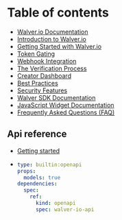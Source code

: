 # Table of contents

* [Walver.io Documentation](README.md)
* [Introduction to Walver.io](introduction.md)
* [Getting Started with Walver.io](getting-started.md)
* [Token Gating](token-gating.md)
* [Webhook Integration](webhook-integration.md)
* [The Verification Process](verification-process.md)
* [Creator Dashboard](creator-dashboard.md)
* [Best Practices](best-practices.md)
* [Security Features](security-features.md)
* [Walver SDK Documentation](sdk-documentation.md)
* [JavaScript Widget Documentation](js-widget-documentation.md)
* [Frequently Asked Questions (FAQ)](faq.md)

## Api reference

* [Getting started](api-reference/api-reference.md)
* ```yaml
  type: builtin:openapi
  props:
    models: true
  dependencies:
    spec:
      ref:
        kind: openapi
        spec: walver-io-api
  ```
